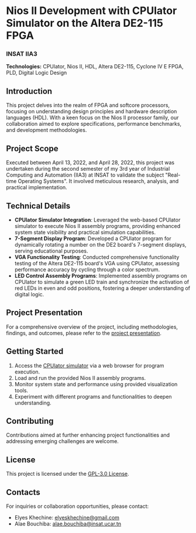 # Nios II Development with CPUlator Simulator on the Altera DE2-115 FPGA

### INSAT IIA3

**Technologies:** CPUlator, Nios II, HDL, Altera DE2-115, Cyclone IV E FPGA, PLD, Digital Logic Design

## Introduction

This project delves into the realm of FPGA and softcore processors, focusing on understanding design principles and hardware description languages (HDL). With a keen focus on the Nios II processor family, our collaboration aimed to explore specifications, performance benchmarks, and development methodologies.

## Project Scope

Executed between April 13, 2022, and April 28, 2022, this project was undertaken during the second semester of my 3rd year of Industrial Computing and Automation (IIA3) at INSAT to validate the subject "Real-time Operating Systems". It involved meticulous research, analysis, and practical implementation. 

## Technical Details

- **CPUlator Simulator Integration**: Leveraged the web-based CPUlator simulator to execute Nios II assembly programs, providing enhanced system state visibility and practical simulation capabilities.
- **7-Segment Display Program**: Developed a CPUlator program for dynamically rotating a number on the DE2 board's 7-segment displays, serving educational purposes.
- **VGA Functionality Testing**: Conducted comprehensive functionality testing of the Altera DE2-115 board's VGA using CPUlator, assessing performance accuracy by cycling through a color spectrum.
- **LED Control Assembly Programs**: Implemented assembly programs on CPUlator to simulate a green LED train and synchronize the activation of red LEDs in even and odd positions, fostering a deeper understanding of digital logic.

## Project Presentation

For a comprehensive overview of the project, including methodologies, findings, and outcomes, please refer to the [project presentation](https://docs.google.com/presentation/d/e/2PACX-1vTg0JiiOCKQ8aY4j4vSg95cnKGUZRl12hkZ8ZArw_J67yZdR33iEov5E23TqFErkw/pub?start=false&loop=false&delayms=3000).

## Getting Started

1. Access the [CPUlator simulator](https://cpulator.01xz.net/?sys=nios-de2-115&d_audio=48000&dev_balancer) via a web browser for program execution.
2. Load and run the provided Nios II assembly programs.
3. Monitor system state and performance using provided visualization tools.
4. Experiment with different programs and functionalities to deepen understanding.

## Contributing

Contributions aimed at further enhancing project functionalities and addressing emerging challenges are welcome.

## License

This project is licensed under the [GPL-3.0 License](LICENSE).

## Contacts

For inquiries or collaboration opportunities, please contact:

- Elyes Khechine: elyeskhechine@gmail.com
- Alae Bouchiba: alae.bouchiba@insat.ucar.tn
